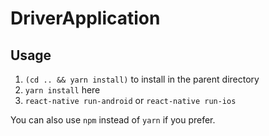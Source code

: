 # DriverApplication

## Usage

1. `(cd .. && yarn install)` to install in the parent directory
2. `yarn install` here
3. `react-native run-android` or `react-native run-ios`

You can also use `npm` instead of `yarn` if you prefer.
